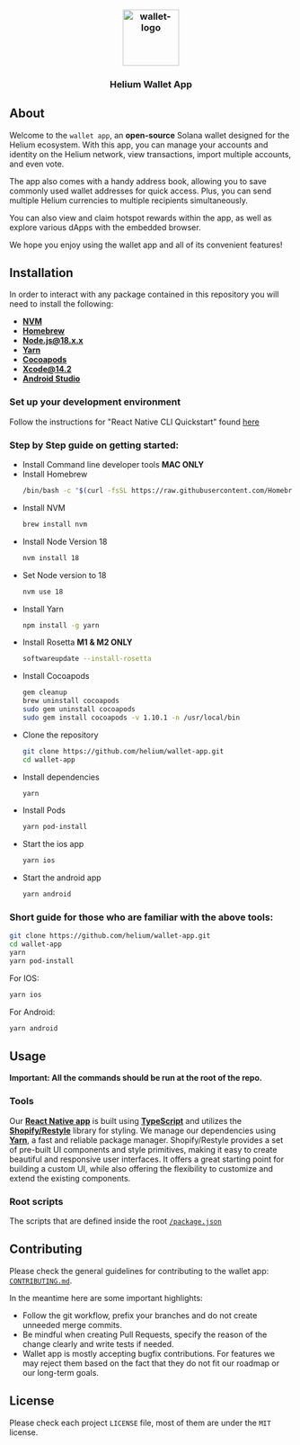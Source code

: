 <h3 align="center">
  <image src="https://raw.githubusercontent.com/helium/wallet-app/main/android/app/src/main/res/mipmap-xxxhdpi/ic_launcher.png" alt="wallet-logo" height="100" />
  <br/>
  <h3 align="center">Helium Wallet App</h3>
</h3>

## About

Welcome to the `wallet app`, an **open-source** Solana wallet designed for the Helium ecosystem. With this app, you can manage your accounts and identity on the Helium network, view transactions, import multiple accounts, and even vote.

The app also comes with a handy address book, allowing you to save commonly used wallet addresses for quick access. Plus, you can send multiple Helium currencies to multiple recipients simultaneously.

You can also view and claim hotspot rewards within the app, as well as explore various dApps with the embedded browser.

We hope you enjoy using the wallet app and all of its convenient features!

## Installation

In order to interact with any package contained in this repository you will need to install the following:

- [**NVM**](https://github.com/nvm-sh/nvm/blob/master/README.md)
- [**Homebrew**](https://brew.sh/)
- [**Node.js@18.x.x**](https://nodejs.org/)
- [**Yarn**](https://www.npmjs.com/package/yarn)
- [**Cocoapods**](https://cocoapods.org/)
- [**Xcode@14.2**](https://xcodereleases.com/)
- [**Android Studio**](https://developer.android.com/studio)

### Set up your development environment

Follow the instructions for "React Native CLI Quickstart" found [here](https://reactnative.dev/docs/environment-setup)

### Step by Step guide on getting started:

- Install Command line developer tools **MAC ONLY**
- Install Homebrew
  ```bash
  /bin/bash -c "$(curl -fsSL https://raw.githubusercontent.com/Homebrew/install/HEAD/install.sh)"
  ```
- Install NVM
  ```bash
  brew install nvm
  ```
- Install Node Version 18
  ```bash
  nvm install 18
  ```
- Set Node version to 18
  ```bash
  nvm use 18
  ```
- Install Yarn
  ```bash
  npm install -g yarn
  ```
- Install Rosetta **M1 & M2 ONLY**
  ```bash
  softwareupdate --install-rosetta
  ```
- Install Cocoapods
  ```bash
  gem cleanup
  brew uninstall cocoapods
  sudo gem uninstall cocoapods
  sudo gem install cocoapods -v 1.10.1 -n /usr/local/bin
  ```
- Clone the repository
  ```bash
  git clone https://github.com/helium/wallet-app.git
  cd wallet-app
  ```
- Install dependencies
  ```bash
  yarn
  ```
- Install Pods
  ```bash
  yarn pod-install
  ```
- Start the ios app
  ```bash
  yarn ios
  ```
- Start the android app
  ```bash
  yarn android
  ```

### Short guide for those who are familiar with the above tools:

```bash
git clone https://github.com/helium/wallet-app.git
cd wallet-app
yarn
yarn pod-install
```

For IOS:

```bash
yarn ios
```

For Android:

```bash
yarn android
```

## Usage

**Important: All the commands should be run at the root of the repo.**

### Tools

Our [**React Native app**](https://reactnative.dev/docs/getting-started) is built using [**TypeScript**](https://www.typescriptlang.org/docs/) and utilizes the [**Shopify/Restyle**](https://github.com/Shopify/restyle) library for styling. We manage our dependencies using [**Yarn**](https://yarnpkg.com/), a fast and reliable package manager. Shopify/Restyle provides a set of pre-built UI components and style primitives, making it easy to create beautiful and responsive user interfaces. It offers a great starting point for building a custom UI, while also offering the flexibility to customize and extend the existing components.

### Root scripts

The scripts that are defined inside the root [`/package.json`](https://github.com/helium/wallet-app/blob/main/package.json)

## Contributing

Please check the general guidelines for contributing to the wallet app: [`CONTRIBUTING.md`](https://github.com/helium/wallet-app/blob/main/CONTRIBUTING.md).

In the meantime here are some important highlights:

- Follow the git workflow, prefix your branches and do not create unneeded merge commits.
- Be mindful when creating Pull Requests, specify the reason of the change clearly and write tests if needed.
- Wallet app is mostly accepting bugfix contributions. For features we may reject them based on the fact that they do not fit our roadmap or our long-term goals.

## License

Please check each project `LICENSE` file, most of them are under the `MIT` license.
